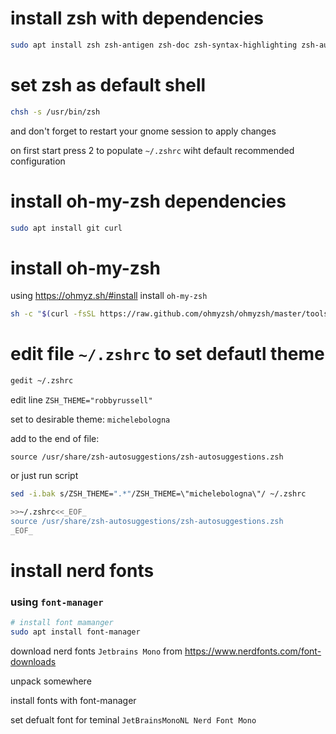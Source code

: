 # install zsh with dependencies

```bash
sudo apt install zsh zsh-antigen zsh-doc zsh-syntax-highlighting zsh-autosuggestions
```

# set zsh as default shell

```bash
chsh -s /usr/bin/zsh
```

and don't forget to restart your gnome session to apply changes

on first start press 2
to populate `~/.zshrc` wiht default recommended configuration


# install oh-my-zsh dependencies

```bash
sudo apt install git curl
```

# install oh-my-zsh

using https://ohmyz.sh/#install install `oh-my-zsh`

```bash
sh -c "$(curl -fsSL https://raw.github.com/ohmyzsh/ohmyzsh/master/tools/install.sh)"
```

# edit file `~/.zshrc` to set defautl theme

```bash
gedit ~/.zshrc
```

edit line `ZSH_THEME="robbyrussell"`

set to desirable theme: `michelebologna`

add to the end of file:
```
source /usr/share/zsh-autosuggestions/zsh-autosuggestions.zsh
```

or just run script

```bash
sed -i.bak s/ZSH_THEME=".*"/ZSH_THEME=\"michelebologna\"/ ~/.zshrc

>>~/.zshrc<<_EOF_
source /usr/share/zsh-autosuggestions/zsh-autosuggestions.zsh
_EOF_
```

# install nerd fonts

###  using `font-manager`

```bash
# install font mamanger
sudo apt install font-manager
```

download nerd fonts `Jetbrains Mono` from https://www.nerdfonts.com/font-downloads

unpack somewhere

install fonts with font-manager

set defualt font for teminal `JetBrainsMonoNL Nerd Font Mono`
